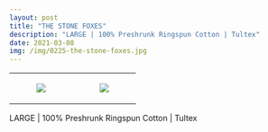 ```yaml
---
layout: post
title: "THE STONE FOXES"
description: "LARGE | 100% Preshrunk Ringspun Cotton | Tultex"
date: 2021-03-08
img: /img/0225-the-stone-foxes.jpg
---
```




<table style="width:100%;"><tr><td style="vertical-align:top;">
      <figure class="tmblr-full" data-orig-height="2048" data-orig-width="1365" data-orig-src="https://concertshirts.netlify.app/shirts/0225/0225-01.jpg"><img src="https://64.media.tumblr.com/d1641fcc5da603643fbee767e6343a5f/f3729b496a10c8ac-91/s540x810/5c9f4639eb033b863ac8c21e934e88ea64ae767c.jpg" data-orig-height="2048" data-orig-width="1365" data-orig-src="https://concertshirts.netlify.app/shirts/0225/0225-01.jpg"/></figure></td>
    <td style="vertical-align:top;">
      <figure class="tmblr-full" data-orig-height="2048" data-orig-width="1365" data-orig-src="https://concertshirts.netlify.app/shirts/0225/0225-02.jpg"><img src="https://64.media.tumblr.com/66d278daf49dd618e9e8d7b30291657f/f3729b496a10c8ac-b9/s540x810/72d85e78e0ba04a3e9ebe36c41e5bfdea49f81bc.jpg" data-orig-height="2048" data-orig-width="1365" data-orig-src="https://concertshirts.netlify.app/shirts/0225/0225-02.jpg"/></figure></td>
  </tr></table><p>
  LARGE | 100% Preshrunk Ringspun Cotton | Tultex
</p>
